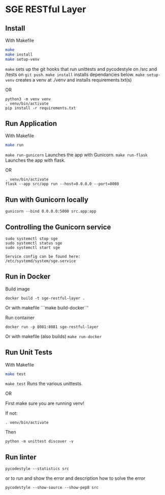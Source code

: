 # SGE RESTful Layer

## Install
With Makefile 
```sh
make
make install
make setup-venv
```
```make``` sets up the git hooks that run unittests and pycodestyle on /src and /tests on ```git push```.
```make install``` installs dependancies below.
```make setup-venv``` creates a venv at ./venv and installs requirements.txt(s)


OR 

```
python3 -m venv venv
. venv/bin/activate
pip install -r requirements.txt
```

## Run Application
With Makefile 
```sh
make run
```
```make run-gunicorn``` Launches the app with Gunicorn.
```make run-flask``` Launches the app with flask.

OR

```
. venv/bin/activate
flask --app src/app run --host=0.0.0.0 --port=8080
```

## Run with Gunicorn locally
```
gunicorn --bind 0.0.0.0:5000 src.app:app
```

## Controlling the Gunicorn service
```
sudo systemctl stop sge
sudo systemctl status sge
sudo systemctl start sge

Service config can be found here:
/etc/systemd/system/sge.service
```

## Run in Docker

Build image

```docker build -t sge-restful-layer . ```

Or with makefile
```make build-docker``'


Run container

```docker run -p 8081:8081 sge-restful-layer ```

Or with makefile (also builds)
```make run-docker```

## Run Unit Tests

With Makefile 
```sh
make test
```
```make test``` Runs the various unittests.


OR

First make sure you are running venv! 

If not:
```
. venv/bin/activate
```

Then 

```
python -m unittest discover -v
```

## Run linter
```
pycodestyle --statistics src
```
or to run and show the error and description how to solve the error
```
pycodestyle --show-source --show-pep8 src
```

